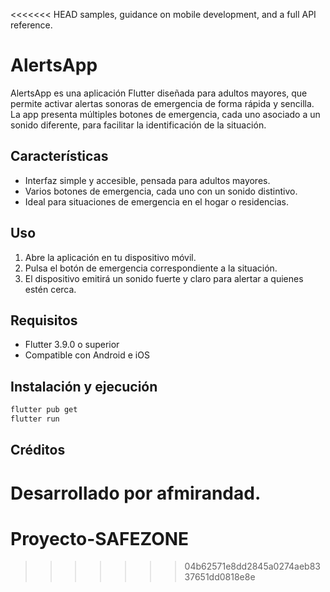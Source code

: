 <<<<<<< HEAD
samples, guidance on mobile development, and a full API reference.

# AlertsApp

AlertsApp es una aplicación Flutter diseñada para adultos mayores, que permite activar alertas sonoras de emergencia de forma rápida y sencilla. La app presenta múltiples botones de emergencia, cada uno asociado a un sonido diferente, para facilitar la identificación de la situación.

## Características

- Interfaz simple y accesible, pensada para adultos mayores.
- Varios botones de emergencia, cada uno con un sonido distintivo.
- Ideal para situaciones de emergencia en el hogar o residencias.

## Uso

1. Abre la aplicación en tu dispositivo móvil.
2. Pulsa el botón de emergencia correspondiente a la situación.
3. El dispositivo emitirá un sonido fuerte y claro para alertar a quienes estén cerca.

## Requisitos

- Flutter 3.9.0 o superior
- Compatible con Android e iOS

## Instalación y ejecución

```sh
flutter pub get
flutter run
```

## Créditos

Desarrollado por afmirandad.
=======
# Proyecto-SAFEZONE
>>>>>>> 04b62571e8dd2845a0274aeb8337651dd0818e8e
